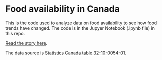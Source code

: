 # Food availability in Canada

This is the code used to analyze data on food availability to see how food trends have changed. The code is in the Jupyer Notebook (.ipynb file) in this repo.

[Read the story here](http://www.cbc.ca/news/canada/montreal/canada-food-trends-1.4742309).

The data source is [Statistics Canada table 32-10-0054-01](https://www150.statcan.gc.ca/t1/tbl1/en/tv.action?pid=3210005401).
